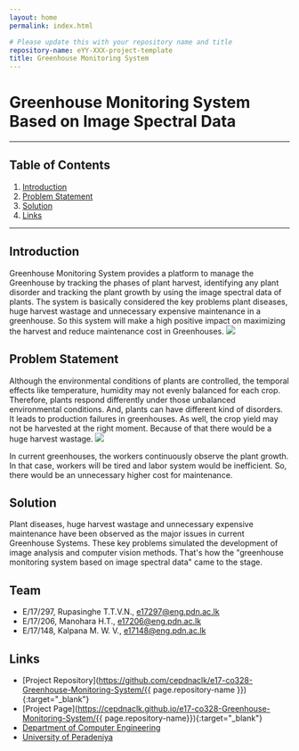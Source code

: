 ```yaml
---
layout: home
permalink: index.html

# Please update this with your repository name and title
repository-name: eYY-XXX-project-template
title: Greenhouse Monitoring System
---
```


[comment]: # "This is the standard layout for the project, but you can clean this and use your own template"

# Greenhouse Monitoring System Based on Image Spectral Data

---


## Table of Contents
1. [Introduction](#introduction)
2. [Problem Statement](#problem-statement)
3. [Solution](#solution)
4. [Links](#links)

---

## Introduction

Greenhouse Monitoring System provides a platform to manage the Greenhouse by tracking the phases of plant harvest, identifying any plant disorder and tracking the plant growth by using the image spectral data of plants. The system is basically considered the key problems plant diseases, huge harvest wastage and unnecessary expensive maintenance in a greenhouse. So this system will make a high positive impact on maximizing the harvest and reduce maintenance cost in Greenhouses.
![](https://github.com/cepdnaclk/e17-co328-Greenhouse-Monitoring-System/blob/main/docs/images/intro_1.png)

## Problem Statement
Although the environmental conditions of plants are controlled, the temporal effects like temperature, humidity may not evenly balanced for each crop. Therefore, plants respond differently under those unbalanced environmental conditions. And, plants can have different kind of disorders. It leads to production failures in greenhouses. As well, the crop yield may not be harvested at the right moment. Because of that there would be a huge harvest wastage.
![](https://github.com/cepdnaclk/e17-co328-Greenhouse-Monitoring-System/blob/main/docs/images/problems.png)

In current greenhouses, the workers continuously observe the plant growth. In that case, workers will be tired and labor system would be inefficient. So, there would be an unnecessary higher cost for maintenance.

## Solution
Plant diseases, huge harvest wastage and unnecessary expensive maintenance have been observed as the major issues in current Greenhouse Systems. These key problems simulated the development of image analysis and computer vision methods. That's how the "greenhouse monitoring system based on image spectral data" came to the stage.

## Team
-  E/17/297, Rupasinghe T.T.V.N., [e17297@eng.pdn.ac.lk](mailto:e17297@eng.pdn.ac.lk)
-  E/17/206, Manohara H.T., [e17206@eng.pdn.ac.lk](mailto:e17206@eng.pdn.ac.lk)
-  E/17/148, Kalpana M. W. V., [e17148@eng.pdn.ac.lk](mailto:e17148@eng.pdn.ac.lk)

## Links

- [Project Repository](https://github.com/cepdnaclk/e17-co328-Greenhouse-Monitoring-System/{{ page.repository-name }}){:target="_blank"}
- [Project Page](https://cepdnaclk.github.io/e17-co328-Greenhouse-Monitoring-System/{{ page.repository-name}}){:target="_blank"}
- [Department of Computer Engineering](http://www.ce.pdn.ac.lk/)
- [University of Peradeniya](https://eng.pdn.ac.lk/)


[//]: # (Please refer this to learn more about Markdown syntax)
[//]: # (https://github.com/adam-p/markdown-here/wiki/Markdown-Cheatsheet)
